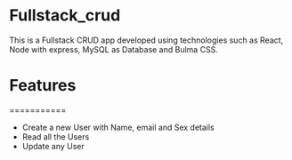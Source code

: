 # Fullstack_crud
This is a Fullstack CRUD app developed using technologies such as React, Node with express, MySQL as Database and Bulma CSS.

# Features
===========
- Create a new User with Name, email and Sex details
- Read all the Users
- Update any User
